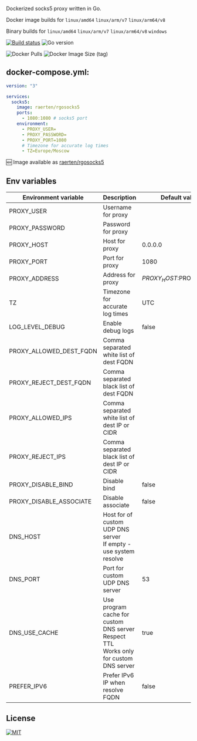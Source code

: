 Dockerized socks5 proxy written in Go.

Docker image builds for `linux/amd64` `linux/arm/v7` `linux/arm64/v8`

Binary builds for `linux/amd64` `linux/arm/v7` `linux/arm64/v8` `windows`

[![Build status](https://github.com/Raerten/rgosocks5/actions/workflows/release.yml/badge.svg)](https://github.com/Raerten/rgosocks5/actions/workflows/release.yml)
![Go version](https://img.shields.io/github/go-mod/go-version/raerten/rgosocks5)

![Docker Pulls](https://img.shields.io/docker/pulls/raerten/rgosocks5)
![Docker Image Size (tag)](https://img.shields.io/docker/image-size/raerten/rgosocks5/latest)

## docker-compose.yml:

```yml
version: "3"

services:
  socks5:
    image: raerten/rgosocks5
    ports:
      - 1080:1080 # socks5 port
    environment:
      - PROXY_USER=
      - PROXY_PASSWORD=
      - PROXY_PORT=1080
      # Timezone for accurate log times
      - TZ=Europe/Moscow
```

🆕 Image available as [raerten/rgosocks5](https://hub.docker.com/r/raerten/rgosocks5)

## Env variables

| Environment variable    | Description                                                                                  | Default value           |
|-------------------------|----------------------------------------------------------------------------------------------|-------------------------|
| PROXY_USER              | Username for proxy                                                                           |                         |
| PROXY_PASSWORD          | Password for proxy                                                                           |                         |
| PROXY_HOST              | Host for proxy                                                                               | 0.0.0.0                 |
| PROXY_PORT              | Port for proxy                                                                               | 1080                    |
| PROXY_ADDRESS           | Address for proxy                                                                            | $PROXY_HOST:$PROXY_PORT |
| TZ                      | Timezone for accurate log times                                                              | UTC                     |
| LOG_LEVEL_DEBUG         | Enable debug logs                                                                            | false                   |
| PROXY_ALLOWED_DEST_FQDN | Comma separated white list of dest FQDN                                                      |                         |
| PROXY_REJECT_DEST_FQDN  | Comma separated black list of dest FQDN                                                      |                         |
| PROXY_ALLOWED_IPS       | Comma separated white list of dest IP or CIDR                                                |                         |
| PROXY_REJECT_IPS        | Comma separated black list of dest IP or CIDR                                                |                         |
| PROXY_DISABLE_BIND      | Disable bind                                                                                 | false                   |
| PROXY_DISABLE_ASSOCIATE | Disable associate                                                                            | false                   |
| DNS_HOST                | Host for of custom UDP DNS server<br/>If empty - use system resolve                          |                         |
| DNS_PORT                | Port for custom UDP DNS server                                                               | 53                      |
| DNS_USE_CACHE           | Use program cache for custom DNS server<br/>Respect TTL<br/>Works only for custom DNS server | true                    |
| PREFER_IPV6             | Prefer IPv6 IP when resolve FQDN                                                             | false                   |


## License

[![MIT](https://img.shields.io/github/license/raerten/rgosocks5)](https://github.com/raerten/rgosocks5/blob/master/LICENSE)